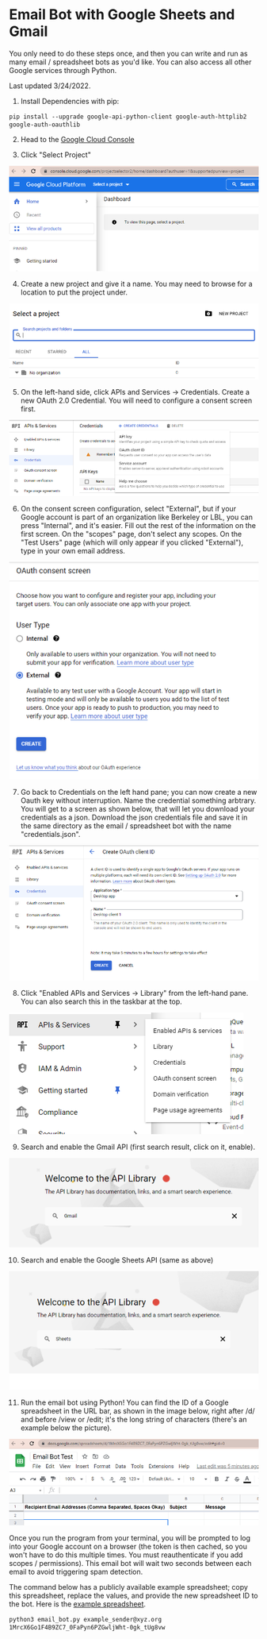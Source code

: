 # Email Bot with Google Sheets and Gmail 
You only need to do these steps once, and then you can write and run 
as many email / spreadsheet bots as you'd like. You can also access all other
Google services through Python.

Last updated 3/24/2022.

1. Install Dependencies with pip:

```
pip install --upgrade google-api-python-client google-auth-httplib2 google-auth-oauthlib
```

2. Head to the [Google Cloud Console](https://console.cloud.google.com)

3. Click "Select Project"

![Select Project](/images/select_project.png)

4. Create a new project and give it a name. You may need to browse
for a location to put the project under.

![New Project](/images/new_project.png)

5. On the left-hand side, click APIs and Services -> Credentials. Create
a new OAuth 2.0 Credential. You will need to configure a consent screen first.

![Oauth First](/images/create_oauth_key.png)

6. On the consent screen configuration, select "External", but if your Google account is part of 
an organization like Berkeley or LBL, you can press "Internal", and it's easier. 
Fill out the rest of the
information on the first screen. On the "scopes" page, don't select any scopes. 
On the "Test Users" page (which will only appear if you clicked "External"), type in your own email
address.

![Oauth Screen](/images/oauth_consent.png)

7. Go back to Credentials on the left hand pane; you can now create a new Oauth key without
interruption. Name the credential something arbtrary. You will get to a screen as shown below, that
will let you download your credentials as a json. Download the json credentials file
and save it in the same directory as the email / spreadsheet bot with the name "credentials.json".

![Oauth Second](/images/create_oauth_second_time.png)

8. Click "Enabled APIs and Services -> Library" from the left-hand pane. You can also search this in 
the taskbar at the top.

![Library](/images/library.png)

9. Search and enable the Gmail API (first search result, click on it, enable).

![Gmail](/images/gmail_api.png)

10. Search and enable the Google Sheets API (same as above)

![Sheets](/images/sheets_api.png)

11. Run the email bot using Python! You can find the ID of a
Google spreadsheet in the URL bar, as shown in the image below,
right after /d/ and before /view or /edit; it's the long string
of characters (there's an example below the picture). 

![spreadsheet_iud](/images/spreadsheet_id.png)

Once you
run the program from your terminal, you will be prompted to log into
your Google account on a browser (the token is then cached, so
you won't have to do this multiple times. You must reauthenticate
if you add scopes / permissions). This email bot will wait two
seconds between each email to avoid triggering spam detection.

The command below has a publicly available example spreadsheet;
copy this spreadsheet, replace the values, and provide the
new spreadsheet ID to the bot. Here is the 
[example spreadsheet](https://docs.google.com/spreadsheets/d/1MrcX6Go1F4B9ZC7_0FaPyn6PZGwljWht-0gk_tUg8vw/edit?usp=sharing).

```
python3 email_bot.py example_sender@xyz.org 1MrcX6Go1F4B9ZC7_0FaPyn6PZGwljWht-0gk_tUg8vw
```


